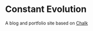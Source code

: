 # Constant Evolution
A blog and portfolio site based on [Chalk](https://github.com/nielsenramon/chalk)
